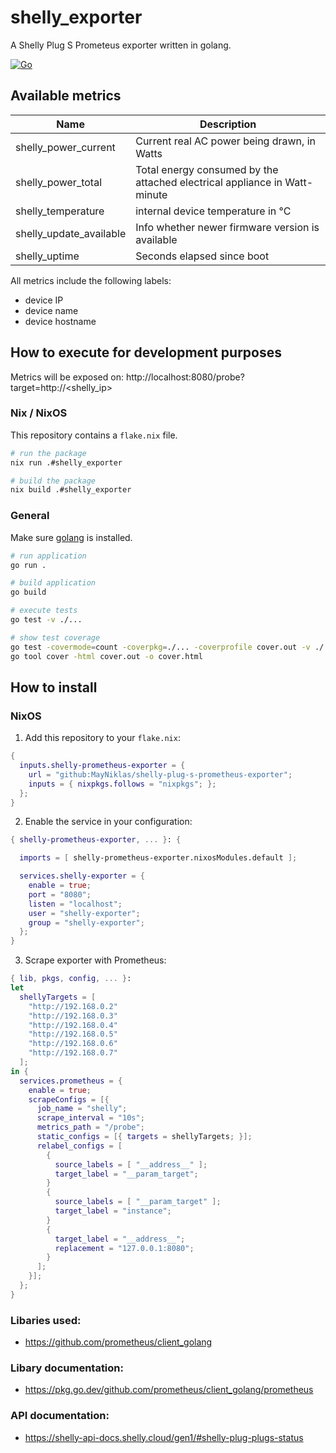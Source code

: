 # shelly_exporter
A Shelly Plug S Prometeus exporter written in golang.

[![Go](https://github.com/MayNiklas/shelly-plug-s-prometheus-exporter/actions/workflows/go.yml/badge.svg)](https://github.com/MayNiklas/shelly-plug-s-prometheus-exporter/actions/workflows/go.yml)

## Available metrics

Name     | Description
---------|------------
shelly_power_current | Current real AC power being drawn, in Watts
shelly_power_total | Total energy consumed by the attached electrical appliance in Watt-minute
shelly_temperature | internal device temperature in °C
shelly_update_available | Info whether newer firmware version is available
shelly_uptime | Seconds elapsed since boot

All metrics include the following labels:

* device IP
* device name
* device hostname

## How to execute for development purposes

Metrics will be exposed on: http://localhost:8080/probe?target=http://<shelly_ip>

### Nix / NixOS
This repository contains a `flake.nix` file.
```sh
# run the package
nix run .#shelly_exporter

# build the package
nix build .#shelly_exporter
```

### General
Make sure [golang](https://go.dev) is installed.
```sh
# run application
go run .

# build application
go build

# execute tests
go test -v ./...

# show test coverage
go test -covermode=count -coverpkg=./... -coverprofile cover.out -v ./...
go tool cover -html cover.out -o cover.html
```

## How to install

### NixOS
1. Add this repository to your `flake.nix`:
```nix
{
  inputs.shelly-prometheus-exporter = {
    url = "github:MayNiklas/shelly-plug-s-prometheus-exporter";
    inputs = { nixpkgs.follows = "nixpkgs"; };
  };
}
```
2. Enable the service in your configuration:
```nix
{ shelly-prometheus-exporter, ... }: {

  imports = [ shelly-prometheus-exporter.nixosModules.default ];

  services.shelly-exporter = {
    enable = true;
    port = "8080";
    listen = "localhost";
    user = "shelly-exporter";
    group = "shelly-exporter";
  };
}
```
3. Scrape exporter with Prometheus:
```nix
{ lib, pkgs, config, ... }:
let
  shellyTargets = [
    "http://192.168.0.2"
    "http://192.168.0.3"
    "http://192.168.0.4"
    "http://192.168.0.5"
    "http://192.168.0.6"
    "http://192.168.0.7"
  ];
in {
  services.prometheus = {
    enable = true;
    scrapeConfigs = [{
      job_name = "shelly";
      scrape_interval = "10s";
      metrics_path = "/probe";
      static_configs = [{ targets = shellyTargets; }];
      relabel_configs = [
        {
          source_labels = [ "__address__" ];
          target_label = "__param_target";
        }
        {
          source_labels = [ "__param_target" ];
          target_label = "instance";
        }
        {
          target_label = "__address__";
          replacement = "127.0.0.1:8080";
        }
      ];
    }];
  };
}
```

### Libaries used:
- https://github.com/prometheus/client_golang

### Libary documentation:
- https://pkg.go.dev/github.com/prometheus/client_golang/prometheus

### API documentation:
- https://shelly-api-docs.shelly.cloud/gen1/#shelly-plug-plugs-status
